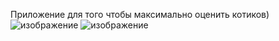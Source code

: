 Приложение для того чтобы максимально оценить котиков)
![изображение](https://github.com/KoRett/FunnyCat/assets/48856329/1e22294c-647e-4dfb-a17f-7afe787118bb)
![изображение](https://github.com/KoRett/FunnyCat/assets/48856329/5b5f4e7f-321c-43b0-978a-042f7973dbbd)
